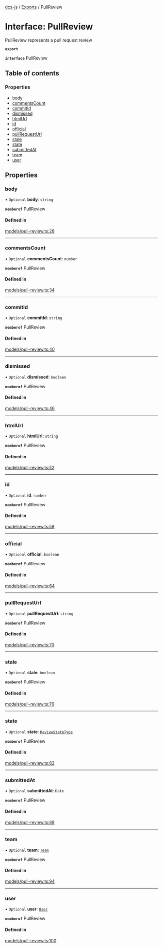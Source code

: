 [dcs-js](../README.md) / [Exports](../modules.md) / PullReview

# Interface: PullReview

PullReview represents a pull request review

**`export`**

**`interface`** PullReview

## Table of contents

### Properties

- [body](PullReview.md#body)
- [commentsCount](PullReview.md#commentscount)
- [commitId](PullReview.md#commitid)
- [dismissed](PullReview.md#dismissed)
- [htmlUrl](PullReview.md#htmlurl)
- [id](PullReview.md#id)
- [official](PullReview.md#official)
- [pullRequestUrl](PullReview.md#pullrequesturl)
- [stale](PullReview.md#stale)
- [state](PullReview.md#state)
- [submittedAt](PullReview.md#submittedat)
- [team](PullReview.md#team)
- [user](PullReview.md#user)

## Properties

### <a id="body" name="body"></a> body

• `Optional` **body**: `string`

**`memberof`** PullReview

#### Defined in

[models/pull-review.ts:28](https://github.com/unfoldingWord/dcs-js/blob/c677a54/models/pull-review.ts#L28)

___

### <a id="commentscount" name="commentscount"></a> commentsCount

• `Optional` **commentsCount**: `number`

**`memberof`** PullReview

#### Defined in

[models/pull-review.ts:34](https://github.com/unfoldingWord/dcs-js/blob/c677a54/models/pull-review.ts#L34)

___

### <a id="commitid" name="commitid"></a> commitId

• `Optional` **commitId**: `string`

**`memberof`** PullReview

#### Defined in

[models/pull-review.ts:40](https://github.com/unfoldingWord/dcs-js/blob/c677a54/models/pull-review.ts#L40)

___

### <a id="dismissed" name="dismissed"></a> dismissed

• `Optional` **dismissed**: `boolean`

**`memberof`** PullReview

#### Defined in

[models/pull-review.ts:46](https://github.com/unfoldingWord/dcs-js/blob/c677a54/models/pull-review.ts#L46)

___

### <a id="htmlurl" name="htmlurl"></a> htmlUrl

• `Optional` **htmlUrl**: `string`

**`memberof`** PullReview

#### Defined in

[models/pull-review.ts:52](https://github.com/unfoldingWord/dcs-js/blob/c677a54/models/pull-review.ts#L52)

___

### <a id="id" name="id"></a> id

• `Optional` **id**: `number`

**`memberof`** PullReview

#### Defined in

[models/pull-review.ts:58](https://github.com/unfoldingWord/dcs-js/blob/c677a54/models/pull-review.ts#L58)

___

### <a id="official" name="official"></a> official

• `Optional` **official**: `boolean`

**`memberof`** PullReview

#### Defined in

[models/pull-review.ts:64](https://github.com/unfoldingWord/dcs-js/blob/c677a54/models/pull-review.ts#L64)

___

### <a id="pullrequesturl" name="pullrequesturl"></a> pullRequestUrl

• `Optional` **pullRequestUrl**: `string`

**`memberof`** PullReview

#### Defined in

[models/pull-review.ts:70](https://github.com/unfoldingWord/dcs-js/blob/c677a54/models/pull-review.ts#L70)

___

### <a id="stale" name="stale"></a> stale

• `Optional` **stale**: `boolean`

**`memberof`** PullReview

#### Defined in

[models/pull-review.ts:76](https://github.com/unfoldingWord/dcs-js/blob/c677a54/models/pull-review.ts#L76)

___

### <a id="state" name="state"></a> state

• `Optional` **state**: [`ReviewStateType`](ReviewStateType.md)

**`memberof`** PullReview

#### Defined in

[models/pull-review.ts:82](https://github.com/unfoldingWord/dcs-js/blob/c677a54/models/pull-review.ts#L82)

___

### <a id="submittedat" name="submittedat"></a> submittedAt

• `Optional` **submittedAt**: `Date`

**`memberof`** PullReview

#### Defined in

[models/pull-review.ts:88](https://github.com/unfoldingWord/dcs-js/blob/c677a54/models/pull-review.ts#L88)

___

### <a id="team" name="team"></a> team

• `Optional` **team**: [`Team`](Team.md)

**`memberof`** PullReview

#### Defined in

[models/pull-review.ts:94](https://github.com/unfoldingWord/dcs-js/blob/c677a54/models/pull-review.ts#L94)

___

### <a id="user" name="user"></a> user

• `Optional` **user**: [`User`](User.md)

**`memberof`** PullReview

#### Defined in

[models/pull-review.ts:100](https://github.com/unfoldingWord/dcs-js/blob/c677a54/models/pull-review.ts#L100)

